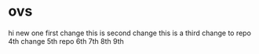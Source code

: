 # ovs
hi new one first change
this is second change
this is a third change to repo
4th change
5th repo
6th
7th 
8th
9th
